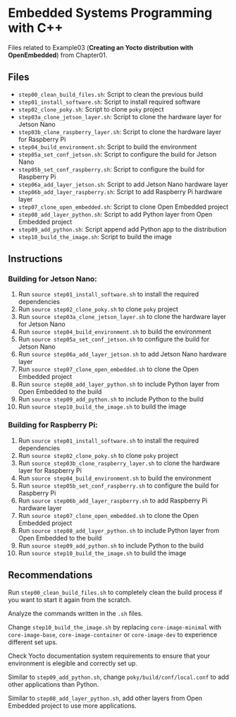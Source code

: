# Embedded Systems Programming with C++

Files related to Example03 (**Creating an Yocto distribution with OpenEmbedded**) from Chapter01.

## Files

* `step00_clean_build_files.sh`: Script to clean the previous build
* `step01_install_software.sh`: Script to install required software
* `step02_clone_poky.sh`: Script to clone `poky` project
* `step03a_clone_jetson_layer.sh`: Script to clone the hardware layer for Jetson Nano
* `step03b_clone_raspberry_layer.sh`: Script to clone the hardware layer for Raspberry Pi
* `step04_build_environment.sh`: Script to build the environment
* `step05a_set_conf_jetson.sh`: Script to configure the build for Jetson Nano
* `step05b_set_conf_raspberry.sh`: Script to configure the build for Raspberry Pi
* `step06a_add_layer_jetson.sh`: Script to add Jetson Nano hardware layer
* `step06b_add_layer_raspberry.sh`: Script to add Raspberry Pi hardware layer
* `step07_clone_open_embedded.sh`: Script to clone Open Embedded project
* `step08_add_layer_python.sh`: Script to add Python layer from Open Embedded project
* `step09_add_python.sh`: Script append add Python app to the distribution
* `step10_build_the_image.sh`: Script to build the image

## Instructions

### Building for Jetson Nano:

1. Run `source step01_install_software.sh` to install the required dependencies
2. Run `source step02_clone_poky.sh` to clone `poky` project
3. Run `source step03a_clone_jetson_layer.sh` to clone the hardware layer for Jetson Nano
4. Run `source step04_build_environment.sh` to build the environment
5. Run `source step05a_set_conf_jetson.sh` to configure the build for Jetson Nano
6. Run `source step06a_add_layer_jetson.sh` to add Jetson Nano hardware layer
7. Run `source step07_clone_open_embedded.sh` to clone the Open Embedded project
7. Run `source step08_add_layer_python.sh` to include Python layer from Open Embedded to the build
7. Run `source step09_add_python.sh` to include Python to the build
8. Run `source step10_build_the_image.sh` to build the image

### Building for Raspberry Pi:

1. Run `source step01_install_software.sh` to install the required dependencies
2. Run `source step02_clone_poky.sh` to clone `poky` project
3. Run `source step03b_clone_raspberry_layer.sh` to clone the hardware layer for Raspberry Pi
4. Run `source step04_build_environment.sh` to build the environment
5. Run `source step05b_set_conf_raspberry.sh` to configure the build for Raspberry Pi
6. Run `source step06b_add_layer_raspberry.sh` to add Raspberry Pi hardware layer
7. Run `source step07_clone_open_embedded.sh` to clone the Open Embedded project
7. Run `source step08_add_layer_python.sh` to include Python layer from Open Embedded to the build
7. Run `source step09_add_python.sh` to include Python to the build
8. Run `source step10_build_the_image.sh` to build the image

## Recommendations

Run `step00_clean_build_files.sh` to completely clean the build process if you want to start it again from the scratch.

Analyze the commands written in the `.sh` files.

Change `step10_build_the_image.sh` by replacing `core-image-minimal` with `core-image-base`, `core-image-container` or `core-image-dev` to experience different set ups.

Check Yocto documentation system requirements to ensure that your environment is elegible and correctly set up.

Similar to `step09_add_python.sh`, change `poky/build/conf/local.conf` to add other applications than Python.

Similar to `step08_add_layer_python.sh`, add other layers from Open Embedded project to use more applications.
